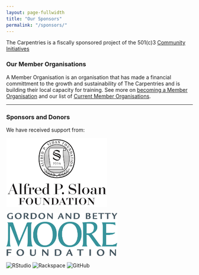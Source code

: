 ```yaml
---
layout: page-fullwidth
title: "Our Sponsors"
permalink: "/sponsors/"
---
```


The Carpentries is a fiscally sponsored project of the 501(c)3 [Community Initiatives](http://communityin.org/)


### Our Member Organisations

A Member Organisation is an organisation that has made a financial committment to
the growth and sustainability of The Carpentries and is building their local capacity for training. See more on [becoming a Member Organisation](../membership/) and our list of [Current Member Organisations](../memberorgs/).

<hr/>

### Sponsors and Donors

We have received support from:

<a href="https://www.sloan.org"><img src="../files/orgs/sloan.png" alt="Alfred P. Sloan Foundation" /></a>

<a href="https://www.moore.org/"><img src="../files/orgs/moore.jpg" alt="Gordon and Betty Moore Foundation" style="width:300px;"/></a>

<img src="{{site.filesurl}}/orgs/rstudio-small.png" alt="RStudio" />

<img src="{{site.filesurl}}/orgs/rackspace.png" alt="Rackspace" />

<img src="{{site.filesurl}}/orgs/github.png" alt="GitHub" />

